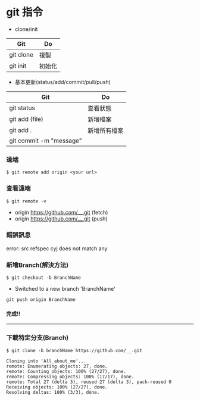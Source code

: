 # git 指令


- clone/init

Git|Do
-|-
git clone|複製
git init|初始化


- 基本更新(status/add/commit/pull/push)

Git|Do
-|-
git status|查看狀態
git add (file)|新增檔案
git add .|新增所有檔案
git commit -m "message"|



### 遠端
`$ git remote add origin <your url>`

### 查看遠端

`$ git remote -v`
- origin  https://github.com/__.git (fetch)
- origin  https://github.com/__.git (push)

### 錯誤訊息
error: src refspec cyj does not match any

### 新增Branch(解決方法)
`$ git checkout -b BranchName`
- Switched to a new branch 'BranchName'

`git push origin BranchName`

#### 完成!!

---

### 下載特定分支(Branch)

`$ git clone -b branchName https://github.com/__.git`

```shell=
Cloning into 'All_about_me'...
remote: Enumerating objects: 27, done.
remote: Counting objects: 100% (27/27), done.
remote: Compressing objects: 100% (17/17), done.
remote: Total 27 (delta 3), reused 27 (delta 3), pack-reused 0
Receiving objects: 100% (27/27), done.
Resolving deltas: 100% (3/3), done.
```
